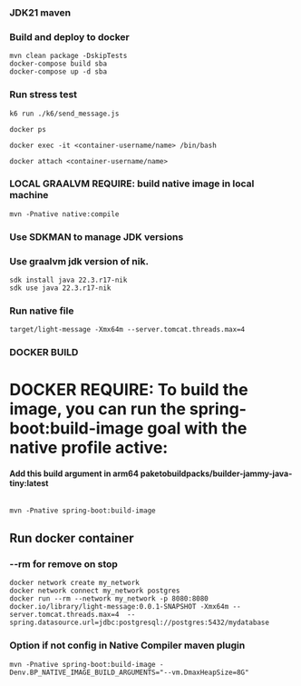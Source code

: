 ### JDK21 maven

### Build and deploy to docker
```shell
mvn clean package -DskipTests
docker-compose build sba
docker-compose up -d sba
```

### Run stress test
```shell
k6 run ./k6/send_message.js
```


```shell
docker ps
```
```shell
docker exec -it <container-username/name> /bin/bash
```
```shell
docker attach <container-username/name>
```


### LOCAL GRAALVM REQUIRE: build native image in local machine
```shell
mvn -Pnative native:compile
```

### Use SDKMAN to manage JDK versions
### Use graalvm jdk version of nik.
```shell
sdk install java 22.3.r17-nik
sdk use java 22.3.r17-nik
```

### Run native file
```shell
target/light-message -Xmx64m --server.tomcat.threads.max=4 
```



### DOCKER BUILD 

# DOCKER REQUIRE: To build the image, you can run the spring-boot:build-image goal with the native profile active:
#### Add this build argument in arm64 paketobuildpacks/builder-jammy-java-tiny:latest
```shell

mvn -Pnative spring-boot:build-image
```

## Run docker container
### --rm for remove on stop
```shell
docker network create my_network
docker network connect my_network postgres
docker run --rm --network my_network -p 8080:8080 docker.io/library/light-message:0.0.1-SNAPSHOT -Xmx64m --server.tomcat.threads.max=4  --spring.datasource.url=jdbc:postgresql://postgres:5432/mydatabase
```

### Option if not config in Native Compiler maven plugin
```shell
mvn -Pnative spring-boot:build-image -Denv.BP_NATIVE_IMAGE_BUILD_ARGUMENTS="--vm.DmaxHeapSize=8G"
```
